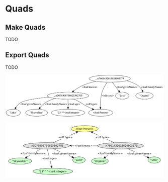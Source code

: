 Quads
=====

## Make Quads

TODO

## Export Quads

TODO

![people exported to DOT](./writer/people_dot.png)

![people exported to GraphML](./writer/people_graphml.png)
